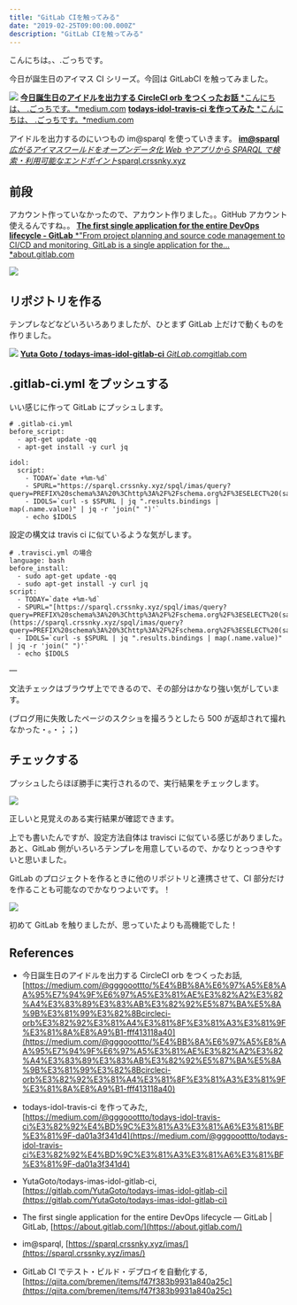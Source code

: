 ```yaml
---
title: "GitLab CIを触ってみる"
date: "2019-02-25T09:00:00.000Z"
description: "GitLab CIを触ってみる"
---
```


こんにちは。、.ごっちです。

今日が誕生日のアイマス CI シリーズ。今回は GitLabCI を触ってみました。

![](https://cdn-images-1.medium.com/max/5064/1*YjOtv5OOEP744YTdzBxWsw.png)
[**今日誕生日のアイドルを出力する CircleCI orb をつくったお話**
*こんにちは、 .ごっちです。*medium.com](https://medium.com/@gggooottto/%E4%BB%8A%E6%97%A5%E8%AA%95%E7%94%9F%E6%97%A5%E3%81%AE%E3%82%A2%E3%82%A4%E3%83%89%E3%83%AB%E3%82%92%E5%87%BA%E5%8A%9B%E3%81%99%E3%82%8Bcircleci-orb%E3%82%92%E3%81%A4%E3%81%8F%E3%81%A3%E3%81%9F%E3%81%8A%E8%A9%B1-fff413118a40)
[**todays-idol-travis-ci を作ってみた**
*こんにちは、 .ごっちです。*medium.com](https://medium.com/@gggooottto/todays-idol-travis-ci%E3%82%92%E4%BD%9C%E3%81%A3%E3%81%A6%E3%81%BF%E3%81%9F-da01a3f341d4)

アイドルを出力するのにいつもの im@sparql を使っていきます。
[**im@sparql**
*広がるアイマスワールドをオープンデータ化 Web やアプリから SPARQL で検索・利用可能なエンドポイント*sparql.crssnky.xyz](https://sparql.crssnky.xyz/imas/)

## 前段

アカウント作っていなかったので、アカウント作りました。。GitHub アカウント使えるんですね。。
[**The first single application for the entire DevOps lifecycle - GitLab**
*"From project planning and source code management to CI/CD and monitoring, GitLab is a single application for the…*about.gitlab.com](https://about.gitlab.com/)

![](https://cdn-images-1.medium.com/max/2000/1*Rk6ks8pTIUDBWocrX3HODA.png)

## リポジトリを作る

テンプレなどなどいろいろありましたが、ひとまず GitLab 上だけで動くものを作りました。

![](https://cdn-images-1.medium.com/max/2000/1*gG4NCT8TunuIEjeZYOILYQ.png)
[**Yuta Goto / todays-imas-idol-gitlab-ci**
*GitLab.com*gitlab.com](https://gitlab.com/YutaGoto/todays-imas-idol-gitlab-ci)

## .gitlab-ci.yml をプッシュする

いい感じに作って GitLab にプッシュします。

    # .gitlab-ci.yml
    before_script:
      - apt-get update -qq
      - apt-get install -y curl jq

    idol:
      script:
        - TODAY=`date +%m-%d`
        - SPURL="https://sparql.crssnky.xyz/spql/imas/query?query=PREFIX%20schema%3A%20%3Chttp%3A%2F%2Fschema.org%2F%3ESELECT%20(sample(%3Fo)%20as%20%3Fdate)%20(sample(%3Fn)%20as%20%3Fname)%20WHERE%20%7B%20%3Fsub%20schema%3AbirthDate%20%3Fo%3B%20schema%3Aname%7Cschema%3AalternateName%20%3Fn%3BFILTER(regex(str(%3Fo)%2C%20%22$TODAY%22%20)).%7Dgroup%20by(%3Fn)order%20by(%3Fname)"
        - IDOLS=`curl -s $SPURL | jq ".results.bindings | map(.name.value)" | jq -r 'join(" ")'`
        - echo $IDOLS

設定の構文は travis ci に似ているような気がします。

    # .travisci.yml の場合
    language: bash
    before_install:
      - sudo apt-get update -qq
      - sudo apt-get install -y curl jq
    script:
      - TODAY=`date +%m-%d`
      - SPURL="[https://sparql.crssnky.xyz/spql/imas/query?query=PREFIX%20schema%3A%20%3Chttp%3A%2F%2Fschema.org%2F%3ESELECT%20(sample(%3Fo)%20as%20%3Fdate)%20(sample(%3Fn)%20as%20%3Fname)%20WHERE%20%7B%20%3Fsub%20schema%3AbirthDate%20%3Fo%3B%20schema%3Aname%7Cschema%3AalternateName%20%3Fn%3BFILTER(regex(str(%3Fo)%2C%20%22$TODAY%22%20)).%7Dgroup%20by(%3Fn)order%20by(%3Fname)](https://sparql.crssnky.xyz/spql/imas/query?query=PREFIX%20schema%3A%20%3Chttp%3A%2F%2Fschema.org%2F%3ESELECT%20(sample(%3Fo)%20as%20%3Fdate)%20(sample(%3Fn)%20as%20%3Fname)%20WHERE%20%7B%20%3Fsub%20schema%3AbirthDate%20%3Fo%3B%20schema%3Aname%7Cschema%3AalternateName%20%3Fn%3BFILTER(regex(str(%3Fo)%2C%20%22$TODAY%22%20)).%7Dgroup%20by(%3Fn)order%20by(%3Fname))"
      - IDOLS=`curl -s $SPURL | jq ".results.bindings | map(.name.value)" | jq -r 'join(" ")'`
      - echo $IDOLS

—

文法チェックはブラウザ上でできるので、その部分はかなり強い気がしています。

(ブログ用に失敗したページのスクショを撮ろうとしたら 500 が返却されて撮れなかった・。・；；)

## チェックする

プッシュしたらほぼ勝手に実行されるので、実行結果をチェックします。

![](https://cdn-images-1.medium.com/max/2484/1*7cHy7cF0jeKO7Vq8bFAxfA.png)

正しいと見覚えのある実行結果が確認できます。

上でも書いたんですが、設定方法自体は travisci に似ている感じがありました。あと、GitLab 側がいろいろテンプレを用意しているので、かなりとっつきやすいと思いました。

GitLab のプロジェクトを作るときに他のリポジトリと連携させて、CI 部分だけを作ることも可能なのでかなりつよいです。！

![](https://cdn-images-1.medium.com/max/2000/1*AOeEcXmEMER7udduTcpT8g.png)

初めて GitLab を触りましたが、思っていたよりも高機能でした！

## References

- 今日誕生日のアイドルを出力する CircleCI orb をつくったお話, [https://medium.com/@gggooottto/%E4%BB%8A%E6%97%A5%E8%AA%95%E7%94%9F%E6%97%A5%E3%81%AE%E3%82%A2%E3%82%A4%E3%83%89%E3%83%AB%E3%82%92%E5%87%BA%E5%8A%9B%E3%81%99%E3%82%8Bcircleci-orb%E3%82%92%E3%81%A4%E3%81%8F%E3%81%A3%E3%81%9F%E3%81%8A%E8%A9%B1-fff413118a40](https://medium.com/@gggooottto/%E4%BB%8A%E6%97%A5%E8%AA%95%E7%94%9F%E6%97%A5%E3%81%AE%E3%82%A2%E3%82%A4%E3%83%89%E3%83%AB%E3%82%92%E5%87%BA%E5%8A%9B%E3%81%99%E3%82%8Bcircleci-orb%E3%82%92%E3%81%A4%E3%81%8F%E3%81%A3%E3%81%9F%E3%81%8A%E8%A9%B1-fff413118a40)

- todays-idol-travis-ci を作ってみた, [https://medium.com/@gggooottto/todays-idol-travis-ci%E3%82%92%E4%BD%9C%E3%81%A3%E3%81%A6%E3%81%BF%E3%81%9F-da01a3f341d4](https://medium.com/@gggooottto/todays-idol-travis-ci%E3%82%92%E4%BD%9C%E3%81%A3%E3%81%A6%E3%81%BF%E3%81%9F-da01a3f341d4)

- YutaGoto/todays-imas-idol-gitlab-ci, [https://gitlab.com/YutaGoto/todays-imas-idol-gitlab-ci](https://gitlab.com/YutaGoto/todays-imas-idol-gitlab-ci)

- The first single application for the entire DevOps lifecycle — GitLab | GitLab, [https://about.gitlab.com/](https://about.gitlab.com/)

- im@sparql, [https://sparql.crssnky.xyz/imas/](https://sparql.crssnky.xyz/imas/)

- GitLab CI でテスト・ビルド・デプロイを自動化する, [https://qiita.com/bremen/items/f47f383b9931a840a25c](https://qiita.com/bremen/items/f47f383b9931a840a25c)
